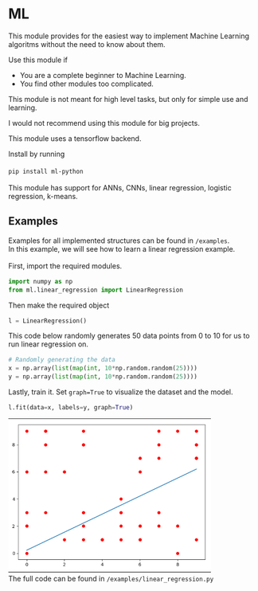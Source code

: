 # ML
This module provides for the easiest way to implement Machine Learning algoritms without the need to know about them.

Use this module if
- You are a complete beginner to Machine Learning.
- You find other modules too complicated.

This module is not meant for high level tasks, but only for simple use and learning.

I would not recommend using this module for big projects.

This module uses a tensorflow backend.

Install by running
<br /><br />
`pip install ml-python`
<br ><br >
This module has support for ANNs, CNNs, linear regression, logistic regression, k-means.

## Examples
Examples for all implemented structures can be found in `/examples`. <br>
In this example, we will see how to learn a linear regression example.
<br><br>
First, import the required modules.
```python
import numpy as np
from ml.linear_regression import LinearRegression
```
Then make the required object
```python
l = LinearRegression()
```
This code below randomly generates 50 data points from 0 to 10 for us to run linear regression on.
```python
# Randomly generating the data
x = np.array(list(map(int, 10*np.random.random(25))))
y = np.array(list(map(int, 10*np.random.random(25))))
```
Lastly, train it. Set `graph=True` to visualize the dataset and the model.

```python
l.fit(data=x, labels=y, graph=True)
```
<img src="./images/linear_regression.png"></img><br>
The full code can be found in `/examples/linear_regression.py`